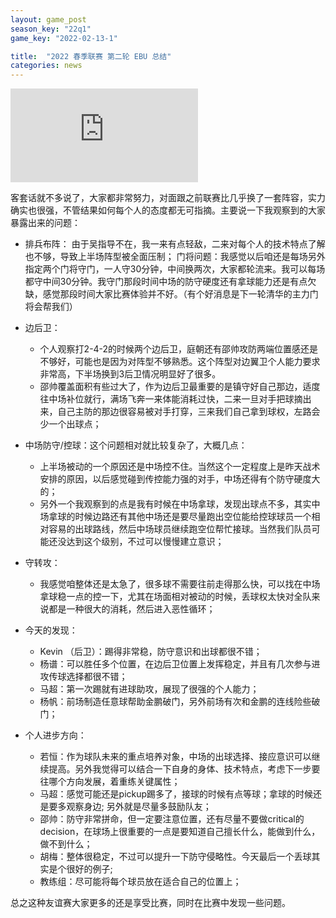 ```yaml
---
layout: game_post
season_key: "22q1"
game_key: "2022-02-13-1"

title:  "2022 春季联赛 第二轮 EBU 总结"
categories: news
---
```



<iframe src="https://www.youtube.com/embed/QatVODi96QY" title="YouTube video player" frameborder="0" allow="accelerometer; autoplay; clipboard-write; encrypted-media; gyroscope; picture-in-picture" allowfullscreen></iframe>


客套话就不多说了，大家都非常努力，对面跟之前联赛比几乎换了一套阵容，实力确实也很强，不管结果如何每个人的态度都无可指摘。主要说一下我观察到的大家暴露出来的问题：

* 排兵布阵：
由于吴指导不在，我一来有点轻敌，二来对每个人的技术特点了解也不够，导致上半场阵型被全面压制；
门将问题：我感觉以后咱还是每场另外指定两个门将守门，一人守30分钟，中间换两次，大家都轮流来。我可以每场都守中间30分钟。我守门那段时间中场的防守硬度还有拿球能力还是有点欠缺，感觉那段时间大家比赛体验并不好。（有个好消息是下一轮清华的主力门将会帮我们）

* 边后卫：
  * 个人观察打2-4-2的时候两个边后卫，庭朝还有邵帅攻防两端位置感还是不够好，可能也是因为对阵型不够熟悉。这个阵型对边翼卫个人能力要求非常高，下半场换到3后卫情况明显好了很多。
  * 邵帅覆盖面积有些过大了，作为边后卫最重要的是镇守好自己那边，适度往中场补位就行，满场飞奔一来体能消耗过快，二来一旦对手把球摘出来，自己主防的那边很容易被对手打穿，三来我们自己拿到球权，左路会少一个出球点；
* 中场防守/控球：这个问题相对就比较复杂了，大概几点：
  - 上半场被动的一个原因还是中场控不住。当然这个一定程度上是昨天战术安排的原因，以后感觉碰到传控能力强的对手，中场还得有个防守硬度大的；
  - 另外一个我观察到的点是我有时候在中场拿球，发现出球点不多，其实中场拿球的时候边路还有其他中场还是要尽量跑出空位能给控球球员一个相对容易的出球路线，然后中场球员继续跑空位帮忙接球。当然我们队员可能还没达到这个级别，不过可以慢慢建立意识；
* 守转攻：
  - 我感觉咱整体还是太急了，很多球不需要往前走得那么快，可以找在中场拿球稳一点的控一下，尤其在场面相对被动的时候，丢球权太快对全队来说都是一种很大的消耗，然后进入恶性循环；
* 今天的发现：
  - Kevin （后卫）：踢得非常稳，防守意识和出球都很不错；
  - 杨谱：可以胜任多个位置，在边后卫位置上发挥稳定，并且有几次参与进攻传球选择都很不错；
  - 马超：第一次踢就有进球助攻，展现了很强的个人能力；
  - 杨帆：前场制造任意球帮助金鹏破门，另外前场有次和金鹏的连线险些破门；
* 个人进步方向：
  - 若恒：作为球队未来的重点培养对象，中场的出球选择、接应意识可以继续提高。另外我觉得可以结合一下自身的身体、技术特点，考虑下一步要往哪个方向发展，着重练关键属性；
  - 马超：感觉可能还是pickup踢多了，接球的时候有点等球；拿球的时候还是要多观察身边; 另外就是尽量多鼓励队友；
  - 邵帅：防守非常拼命，但一定要注意位置，还有尽量不要做critical的decision，在球场上很重要的一点是要知道自己擅长什么，能做到什么，做不到什么；
  - 胡梅：整体很稳定，不过可以提升一下防守侵略性。今天最后一个丢球其实是个很好的例子;
  - 教练组：尽可能将每个球员放在适合自己的位置上；


总之这种友谊赛大家更多的还是享受比赛，同时在比赛中发现一些问题。
